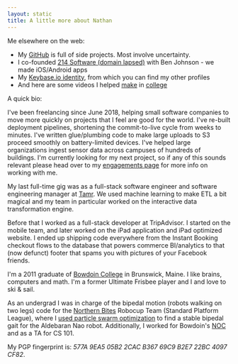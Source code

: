 ```yaml
---
layout: static
title: A little more about Nathan
---
```


Me elsewhere on the web:

 *  My [GitHub](https://github.com/gnmerritt) is full of side projects. Most involve uncertainty.
 *  I co-founded [214 Software (domain lapsed)](http://twofourteen.com) with Ben Johnson - we made iOS/Android apps
 *  My [Keybase.io identity](https://keybase.io/gnmerritt), from which you can find my other profiles
 *  And here are some videos I helped [make](http://vimeo.com/4362627) in [college](http://vimeo.com/22967514)

A quick bio:

I've been freelancing since June 2018, helping small software companies to move more
quickly on projects that I feel are good for the world. I've re-built deployment
pipelines, shortening the commit-to-live cycle from weeks to minutes. I've written
glue/plumbing code to make large uploads to S3 proceed smoothly on battery-limited
devices. I've helped large organizations ingest sensor data across campuses of hundreds
of buildings. I'm currently looking for my next project, so if any of this sounds
relevant please head over to my [engagements page](/hire) for more info on working with me.

My last full-time gig was as a full-stack software engineer and software engineering
manager at [Tamr](http://tamr.com). We used machine learning to make ETL a bit
magical and my team in particular worked on the interactive data transformation
engine.

Before that I worked as a full-stack developer at TripAdvisor. I
started on the mobile team, and later worked on the iPad
application and iPad optimized website. I ended up shipping code
everywhere from the Instant Booking checkout flows to the database
that powers commerce BI/analytics to that (now defunct) footer that spams
you with pictures of your Facebook friends.

I'm a 2011 graduate of [Bowdoin College](https://bowdoin.edu) in Brunswick, Maine.
I like brains, computers and math. I'm a former Ultimate Frisbee player and I
and love to ski & sail.

As an undergrad I was in charge of the bipedal motion (robots walking on two legs) code for the [Northern Bites](http://robocup.bowdoin.edu/blog/)
Robocup Team (Standard Platform League), where I [used particle swarm optimization](http://www.bowdoin.edu/student-fellowships/pdf/summer-2010/n-merritt.pdf)
to find a stable bipedal gait for the Aldebaran Nao robot. Additionally, I worked
for Bowdoin's [NOC](http://www.bowdoin.edu/it/) and as a TA for CS 101.

My PGP fingerprint is: <i>577A 9EA5 05B2 2CAC B367 69C9 B2E7 22BC 4097 CF82</i>.
